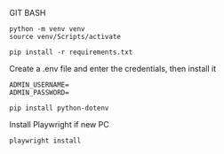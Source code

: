 GIT BASH

```
python -m venv venv
source venv/Scripts/activate

pip install -r requirements.txt
```
Create a .env file and enter the credentials, then install it
```
ADMIN_USERNAME=
ADMIN_PASSWORD=

pip install python-dotenv
```
Install Playwright if new PC
```
playwright install
```
